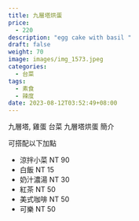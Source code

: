 ```yaml
---
title: 九層塔烘蛋
price:
  - 220
description: "egg cake with basil "
draft: false
weight: 70
image: images/img_1573.jpeg
categories:
  - 台菜
tags:
  - 素食
  - 辣度
date: 2023-08-12T03:52:49+08:00
---
```

九層塔, 雞蛋
台菜 九層塔烘蛋 簡介

可搭配以下加點

- 涼拌小菜  NT 90
- 白飯 NT 15
- 奶汁濃湯 NT 30
- 紅茶  NT 50
- 美式咖啡 NT 50
- 可樂 NT 50

